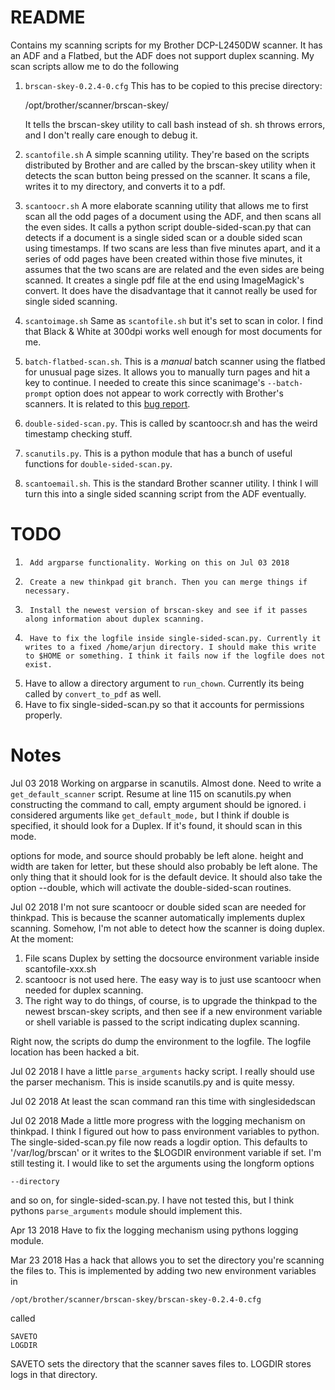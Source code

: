 # README

Contains my scanning scripts for my Brother DCP-L2450DW scanner. It has an ADF
and a Flatbed, but the ADF does not support duplex scanning. My scan scripts
allow me to do the following

1.  `brscan-skey-0.2.4-0.cfg` This has to be copied to this precise directory:
    
    /opt/brother/scanner/brscan-skey/

    It tells the brscan-skey utility to call bash instead of sh. sh throws errors, and I don't really care enough to debug it.

1.  `scantofile.sh` A simple scanning utility. They're based on the scripts
    distributed by Brother and are called by the brscan-skey utility when it
    detects the scan button being pressed on the scanner. It scans a file,
    writes it to my directory, and converts it to a pdf.
1.  `scantoocr.sh` A more elaborate scanning utility that allows me to first
    scan all the odd pages of a document using the ADF, and then scans all the
    even sides. It calls a python script double-sided-scan.py that can detects
    if a document is a single sided scan or a double sided scan using
    timestamps. If two scans are less than five minutes apart, and it a series
    of odd pages have been created within those five minutes, it assumes that
    the two scans are are related and the even sides are being scanned. It
    creates a single pdf file at the end using ImageMagick's convert.
    It does have the disadvantage that it cannot really be used for
    single sided scanning. 
1.  `scantoimage.sh` Same as `scantofile.sh` but it's set to scan in color. I
    find that Black & White at 300dpi works well enough for most documents for
    me.
1.  `batch-flatbed-scan.sh`. This is a *manual* batch scanner using the flatbed
    for unusual page sizes. It allows you to manually turn pages and hit a key
    to continue. I needed to create this since scanimage's `--batch-prompt`
    option does not appear to work correctly with Brother's scanners. It is
    related to this [bug report](http://lists.alioth.debian.org/pipermail/sane-devel/2016-May/034587.html).
1.  `double-sided-scan.py`. This is called by scantoocr.sh and has the weird
    timestamp checking stuff.
1.  `scanutils.py`. This is a python module that has a bunch of useful functions
    for `double-sided-scan.py`. 
1.  `scantoemail.sh`. This is the standard Brother scanner utility. I think I
    will turn this into a single sided scanning script from the ADF eventually.

# TODO

1.      Add argparse functionality. Working on this on Jul 03 2018
1.      Create a new thinkpad git branch. Then you can merge things if necessary.
1.      Install the newest version of brscan-skey and see if it passes along information about duplex scanning.
1.      Have to fix the logfile inside single-sided-scan.py. Currently it writes to a fixed /home/arjun directory. I should make this write to $HOME or something. I think it fails now if the logfile does not exist.
1.	Have to allow a directory argument to `run_chown`. Currently its being called by `convert_to_pdf` as well.
1.	Have to fix single-sided-scan.py so that it accounts for permissions properly. 

# Notes

Jul 03 2018 Working on argparse in scanutils. Almost done. Need to write a `get_default_scanner` script. Resume at line 115 on scanutils.py
when constructing the command to call, empty argument should be ignored. i considered arguments like `get_default_mode,` but I think if double is specified, it should look for a Duplex. If it's found, it should scan in this mode. 

options for mode, and source should probably be left alone. height and width are taken for letter, but these should also probably be left alone. The only thing that it should look for is the default device. It should also take the option --double, which will activate the double-sided-scan routines.



Jul 02 2018 I'm not sure scantoocr or double sided scan are needed for thinkpad. This is because the scanner automatically implements duplex scanning. Somehow, I'm not able to detect how the scanner is doing duplex. At the moment:

1.  File scans Duplex by setting the docsource environment variable inside scantofile-xxx.sh
1.  scantoocr is not used here. The easy way is to just use scantoocr when needed for duplex scanning.
1.  The right way to do things, of course, is to upgrade the thinkpad to the newest brscan-skey scripts, and then see if a new environment variable or shell variable is passed to the script indicating duplex scanning.

Right now, the scripts do dump the environment to the logfile. The logfile location has been hacked a bit. 

Jul 02 2018 I have a little `parse_arguments` hacky script. I really should use the parser mechanism. This is inside scanutils.py and is quite messy.

Jul 02 2018 At least the scan command ran this time with singlesidedscan

Jul 02 2018 Made a little more progress with the logging mechanism on thinkpad. I think I figured out how to pass environment variables to python. The single-sided-scan.py file now reads a logdir option. This defaults to '/var/log/brscan' or it writes to the $LOGDIR environment variable if set. I'm still testing it. I would like to set the arguments using the longform options

    --directory

and so on, for single-sided-scan.py. I have not tested this, but I think pythons `parse_arguments` module should implement this.

Apr 13 2018 Have to fix the logging mechanism using pythons logging module.

Mar 23 2018 Has a hack that allows you to set the directory you're scanning the files to. This is implemented by adding two new environment variables in 

    /opt/brother/scanner/brscan-skey/brscan-skey-0.2.4-0.cfg

called

    SAVETO
    LOGDIR

SAVETO sets the directory that the scanner saves files to. LOGDIR stores logs in that directory.
